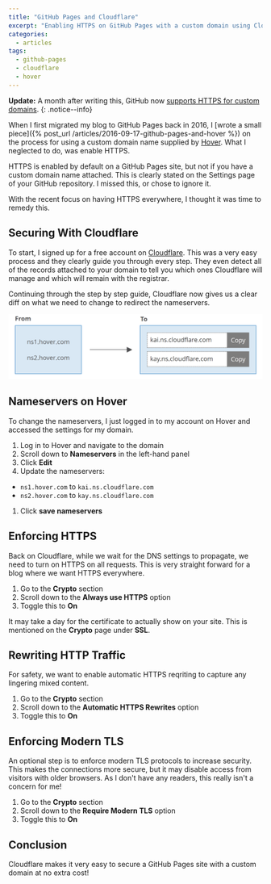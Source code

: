 ```yaml
---
title: "GitHub Pages and Cloudflare"
excerpt: "Enabling HTTPS on GitHub Pages with a custom domain using Cloudflare."
categories:
  - articles
tags:
  - github-pages
  - cloudflare
  - hover
---
```


**Update:** A month after writing this, GitHub now [supports HTTPS for custom domains](update).
{: .notice--info}

When I first migrated my blog to GitHub Pages back in 2016, I [wrote a small piece]({% post_url /articles/2016-09-17-github-pages-and-hover %}) on the process for using a custom domain name supplied by [Hover][1]. What I neglected to do, was enable HTTPS.

HTTPS is enabled by default on a GitHub Pages site, but not if you have a custom domain name attached. This is clearly stated on the Settings page of your GitHub repository. I missed this, or chose to ignore it.

With the recent focus on having HTTPS everywhere, I thought it was time to remedy this.

## Securing With Cloudflare

To start, I signed up for a free account on [Cloudflare][2]. This was a very easy process and they clearly guide you through every step. They even detect all of the records attached to your domain to tell you which ones Cloudflare will manage and which will remain with the registrar.

Continuing through the step by step guide, Cloudflare now gives us a clear diff on what we need to change to redirect the nameservers.

![Nameserver changes suggested by Cloudflare][cloudflare-nameservers]

## Nameservers on Hover

To change the nameservers, I just logged in to my account on Hover and accessed the settings for my domain.

1. Log in to Hover and navigate to the domain
1. Scroll down to **Nameservers** in the left-hand panel
1. Click **Edit**
1. Update the nameservers:
  * `ns1.hover.com` to `kai.ns.cloudflare.com`
  * `ns2.hover.com` to `kay.ns.cloudflare.com`
1. Click **save nameservers**

## Enforcing HTTPS

Back on Cloudflare, while we wait for the DNS settings to propagate, we need to turn on HTTPS on all requests. This is very straight forward for a blog where we want HTTPS everywhere.

1. Go to the **Crypto** section
1. Scroll down to the **Always use HTTPS** option
1. Toggle this to **On**

It may take a day for the certificate to actually show on your site. This is mentioned on the **Crypto** page under **SSL**.

## Rewriting HTTP Traffic

For safety, we want to enable automatic HTTPS reqriting to capture any lingering mixed content.

1. Go to the **Crypto** section
1. Scroll down to the **Automatic HTTPS Rewrites** option
1. Toggle this to **On**

## Enforcing Modern TLS

An optional step is to enforce modern TLS protocols to increase security. This makes the connections more secure, but it may disable access from visitors with older browsers. As I don't have any readers, this really isn't a concern for me!

1. Go to the **Crypto** section
1. Scroll down to the **Require Modern TLS** option
1. Toggle this to **On**

## Conclusion

Cloudflare makes it very easy to secure a GitHub Pages site with a custom domain at no extra cost!

<!-- References -->
[1]: https://www.hover.com/ "Hover.com"
[2]: https://www.cloudflare.com/ "Cloudflare.com"
[update]: https://blog.github.com/2018-05-01-github-pages-custom-domains-https/ "Custom domains on GitHub Pages gain support for HTTPS"

<!-- Images -->
[cloudflare-nameservers]: /assets/images/articles/cloudflare-nameservers.png "Nameserver Changes Suggested by Cloudflare"
